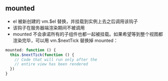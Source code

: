 ## mounted
  * el 被新创建的 vm.$el 替换，并挂载到实例上去之后调用该钩子
  * 该钩子在服务器端渲染期间不被调用
  * mounted 不会承诺所有的子组件也都一起被挂载。如果希望等到整个视图都渲染完毕，可以用 vm.$nextTick 替换掉 mounted：
  ```js
  mounted: function () {
    this.$nextTick(function () {
      // Code that will run only after the
      // entire view has been rendered
    })
  }
  ```
